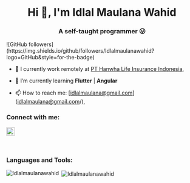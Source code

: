 <h1 align="center">Hi 👋, I'm Idlal Maulana Wahid</h1>
<h3 align="center">A self-taught programmer 😜</h3>
![GitHub followers](https://img.shields.io/github/followers/Idlalmaulanawahid?logo=GitHub&style=for-the-badge)

- 🔭 I currently work remotely at [PT Hanwha Life Insurance Indonesia](https://hanwhalife.co.id/),

- 🌱 I’m currently learning **Flutter** | **Angular**

- 📫 How to reach me: [idlalmaulana@gmail.com] (idlalmaulana@gmail.com/),

### Connect with me:

<a href="https://linkedin.com/in/idlal-maulana-wahid" target="blank"><img src="https://cdn.jsdelivr.net/npm/simple-icons@3.0.1/icons/linkedin.svg" alt="idlalmaulanawahid" height="22" width="22" /></a>


<br />

### Languages and Tools:


<p><img align="left" src="https://github-readme-stats.vercel.app/api/top-langs/?username=Idlalmaulanawahid&layout=compact&hide=html" alt="Idlalmaulanawahid" /></p>

<p>&nbsp;<img align="center" src="https://github-readme-stats.vercel.app/api?username=Idlalmaulanawahid&show_icons=true" alt="Idlalmaulanawahid" /></p>


